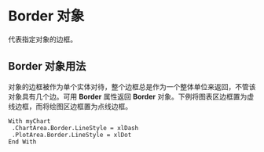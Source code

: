 
# Border 对象

代表指定对象的边框。


## Border 对象用法

对象的边框被作为单个实体对待，整个边框总是作为一个整体单位来返回，不管该对象具有几个边。可用  **Border** 属性返回 **Border** 对象。下例将图表区边框置为虚线边框，而将绘图区边框置为点线边框。


```
With myChart 
 .ChartArea.Border.LineStyle = xlDash 
 .PlotArea.Border.LineStyle = xlDot 
End With
```

